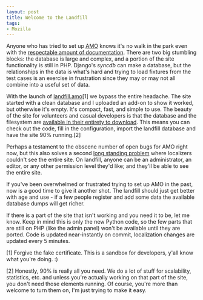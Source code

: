 ```yaml
---
layout: post
title: Welcome to the Landfill
tags:
- Mozilla
---
```

<p>Anyone who has tried to set up <abbr title="addons.mozilla.org">AMO</abbr> knows it's no walk in the park even with the <a href="http://jbalogh.github.com/zamboni/topics/installation/">respectable amount of documentation</a>.  There are two big stumbling blocks:  the database is large and complex, and a portion of the site functionality is still in PHP.  Django's <em>syncdb</em> can make a database, but the relationships in the data is what's hard and trying to load fixtures from the test cases is an exercise in frustration since they may or may not all combine into a useful set of data.</p>
<p>With the launch of <a href="https://landfill.addons.allizom.org/">landfill.amo</a>[1] we bypass the entire headache.  The site started with a clean database and I uploaded an add-on to show it worked, but otherwise it's empty.  It's compact, fast, and simple to use.  The beauty of the site for volunteers and casual developers is that the database and the filesystem are <a href="https://landfill.addons.allizom.org/db/">available in their entirety to download</a>.  This means you can check out the code, fill in the configuration, import the landfill database and have the site 90% running.[2]</p>
<p>Perhaps a testament to the obscene number of open bugs for AMO right now, but this also solves a second <a href="https://bugzilla.mozilla.org/show_bug.cgi?id=510430">long standing problem</a> where localizers couldn't see the entire site.  On landfill, anyone can be an administrator, an editor, or any other permission level they'd like; and they'll be able to see the entire site.</p>
<p>If you've been overwhelmed or frustrated trying to set up AMO in the past, now is a good time to give it another shot.  The landfill should just get better with age and use - if a few people register and add some data the available database dumps will get richer.</p>
<p>If there is a part of the site that isn't working and you need it to be, let me know.  Keep in mind this is only the new Python code, so the few parts that are still on PHP (like the admin panel) won't be available until they are ported.  Code is updated near-instantly on commit, localization changes are updated every 5 minutes.</p>
<p>[1] Forgive the fake certificate.  This is a sandbox for developers, y'all know what you're doing. :)</p>
<p>[2] Honestly, 90% is really all you need.  We do a lot of stuff for scalability, statistics, etc. and unless you're actually working on that part of the site, you don't need those elements running.  Of course, you're more than welcome to turn them on, I'm just trying to make it easy.</p>
